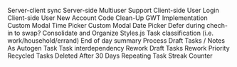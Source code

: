 Server-client sync
Server-side Multiuser Support
Client-side User Login
Client-side User New Account
Code Clean-Up
GWT Implementation
Custom Modal Time Picker
Custom Modal Date Picker
Defer during chech-in to swap?
Consolidate and Organize Styles.js
Task classification (i.e. work/household/errand)
End of day summary
Process Draft Tasks / Notes As Autogen Task
Task interdependency
Rework Draft Tasks
Rework Priority
Recycled Tasks Deleted After 30 Days
Repeating Task Streak Counter
